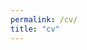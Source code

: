 ```yaml
---
permalink: /cv/
title: "cv"
---
```



<embed src="assets/photos/lille1946.jpeg" width="800px" height="2100px" />
